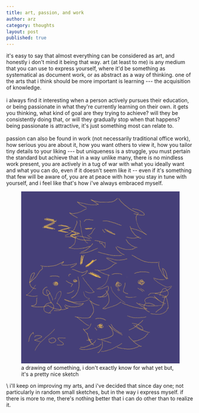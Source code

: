 ```yaml
---
title: art, passion, and work
author: arz
category: thoughts
layout: post
published: true
---
```


it's easy to say that almost everything can be considered as art, and honestly i don't mind it being that way. art (at least to me) is any medium that you can use to express yourself, where it'd be something as systematical as document work, or as abstract as a way of thinking. one of the arts that i think should be more important is learning --- the acquisition of knowledge.\
\
i always find it interesting when a person actively pursues their education, or being passionate in what they're currently learning on their own. it gets you thinking, what kind of goal are they trying to achieve? will they be consistently doing that, or will they gradually stop when that happens? being passionate is attractive, it's just something most can relate to.\
\
passion can also be found in work (not necessarily traditional office work), how serious you are about it, how you want others to view it, how you tailor tiny details to your liking --- but uniqueness is a struggle, you must pertain the standard but achieve that in a way unlike many, there is no mindless work present, you are actively in a tug of war with what you ideally want and what you can do, even if it doesn't seem like it -- even if it's something that few will be aware of, you are at peace with how you stay in tune with yourself, and i feel like that's how i've always embraced myself.

<figure>
  <img alt="something" src="/assets/images/someone_.png" />
  <figcaption>
    a drawing of something, i don't exactly know for what yet but, it's a pretty nice sketch
  </figcaption>
</figure>\
i'll keep on improving my arts, and i've decided that since day one; not particularly in random small sketches, but in the way i express myself. if there is more to me, there's nothing better that i can do other than to realize it.